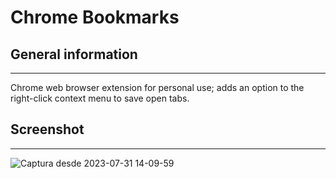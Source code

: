 # Chrome Bookmarks
## General information
***
Chrome web browser extension for personal use; adds an option to the right-click context menu to save open tabs.

## Screenshot
***
![Captura desde 2023-07-31 14-09-59](https://github.com/gcharalla/chrome-bookmarks/assets/58303705/75fc93ff-5e5c-4119-a427-fb222b3dc06b)
